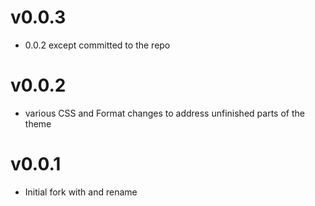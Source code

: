 # v0.0.3

- 0.0.2 except committed to the repo

# v0.0.2

- various CSS and Format changes to address unfinished parts of the theme

# v0.0.1

- Initial fork with and rename

